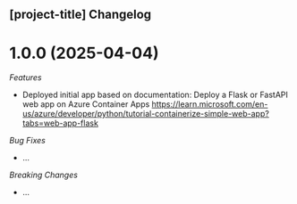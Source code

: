 ## [project-title] Changelog

<a name="x.y.z"></a>
# 1.0.0 (2025-04-04)

*Features*
* Deployed initial app based on documentation:
Deploy a Flask or FastAPI web app on Azure Container Apps
https://learn.microsoft.com/en-us/azure/developer/python/tutorial-containerize-simple-web-app?tabs=web-app-flask

*Bug Fixes*
* ...

*Breaking Changes*
* ...
